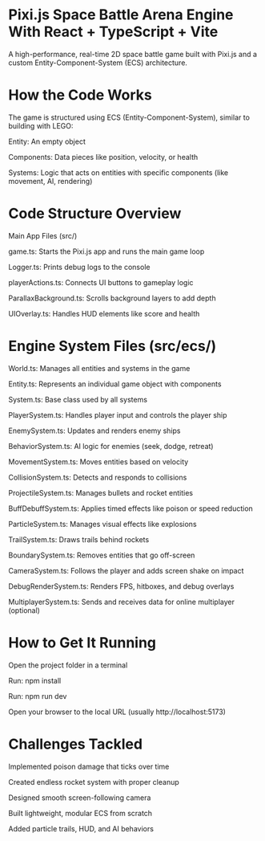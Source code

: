 # Pixi.js Space Battle Arena Engine With React + TypeScript + Vite

A high-performance, real-time 2D space battle game built with Pixi.js and a custom Entity-Component-System (ECS) architecture.

# How the Code Works

The game is structured using ECS (Entity-Component-System), similar to building with LEGO:

Entity: An empty object

Components: Data pieces like position, velocity, or health

Systems: Logic that acts on entities with specific components (like movement, AI, rendering)

# Code Structure Overview

Main App Files (src/)

game.ts: Starts the Pixi.js app and runs the main game loop

Logger.ts: Prints debug logs to the console

playerActions.ts: Connects UI buttons to gameplay logic

ParallaxBackground.ts: Scrolls background layers to add depth

UIOverlay.ts: Handles HUD elements like score and health

# Engine System Files (src/ecs/)

World.ts: Manages all entities and systems in the game

Entity.ts: Represents an individual game object with components

System.ts: Base class used by all systems

PlayerSystem.ts: Handles player input and controls the player ship

EnemySystem.ts: Updates and renders enemy ships

BehaviorSystem.ts: AI logic for enemies (seek, dodge, retreat)

MovementSystem.ts: Moves entities based on velocity

CollisionSystem.ts: Detects and responds to collisions

ProjectileSystem.ts: Manages bullets and rocket entities

BuffDebuffSystem.ts: Applies timed effects like poison or speed reduction

ParticleSystem.ts: Manages visual effects like explosions

TrailSystem.ts: Draws trails behind rockets

BoundarySystem.ts: Removes entities that go off-screen

CameraSystem.ts: Follows the player and adds screen shake on impact

DebugRenderSystem.ts: Renders FPS, hitboxes, and debug overlays

MultiplayerSystem.ts: Sends and receives data for online multiplayer (optional)

# How to Get It Running

Open the project folder in a terminal

Run: npm install

Run: npm run dev

Open your browser to the local URL (usually http://localhost:5173)

# Challenges Tackled

Implemented poison damage that ticks over time

Created endless rocket system with proper cleanup

Designed smooth screen-following camera

Built lightweight, modular ECS from scratch

Added particle trails, HUD, and AI behaviors